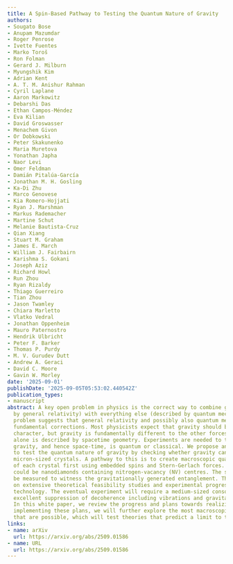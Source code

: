 ```yaml
---
title: A Spin-Based Pathway to Testing the Quantum Nature of Gravity
authors:
- Sougato Bose
- Anupam Mazumdar
- Roger Penrose
- Ivette Fuentes
- Marko Toroš
- Ron Folman
- Gerard J. Milburn
- Myungshik Kim
- Adrian Kent
- A. T. M. Anishur Rahman
- Cyril Laplane
- Aaron Markowitz
- Debarshi Das
- Ethan Campos-Méndez
- Eva Kilian
- David Groswasser
- Menachem Givon
- Or Dobkowski
- Peter Skakunenko
- Maria Muretova
- Yonathan Japha
- Naor Levi
- Omer Feldman
- Damián Pitalúa-García
- Jonathan M. H. Gosling
- Ka-Di Zhu
- Marco Genovese
- Kia Romero-Hojjati
- Ryan J. Marshman
- Markus Rademacher
- Martine Schut
- Melanie Bautista-Cruz
- Qian Xiang
- Stuart M. Graham
- James E. March
- William J. Fairbairn
- Karishma S. Gokani
- Joseph Aziz
- Richard Howl
- Run Zhou
- Ryan Rizaldy
- Thiago Guerreiro
- Tian Zhou
- Jason Twamley
- Chiara Marletto
- Vlatko Vedral
- Jonathan Oppenheim
- Mauro Paternostro
- Hendrik Ulbricht
- Peter F. Barker
- Thomas P. Purdy
- M. V. Gurudev Dutt
- Andrew A. Geraci
- David C. Moore
- Gavin W. Morley
date: '2025-09-01'
publishDate: '2025-09-05T05:53:02.440542Z'
publication_types:
- manuscript
abstract: A key open problem in physics is the correct way to combine gravity (described
  by general relativity) with everything else (described by quantum mechanics). This
  problem suggests that general relativity and possibly also quantum mechanics need
  fundamental corrections. Most physicists expect that gravity should be quantum in
  character, but gravity is fundamentally different to the other forces because it
  alone is described by spacetime geometry. Experiments are needed to test whether
  gravity, and hence space-time, is quantum or classical. We propose an experiment
  to test the quantum nature of gravity by checking whether gravity can entangle two
  micron-sized crystals. A pathway to this is to create macroscopic quantum superpositions
  of each crystal first using embedded spins and Stern-Gerlach forces. These crystals
  could be nanodiamonds containing nitrogen-vacancy (NV) centres. The spins can subsequently
  be measured to witness the gravitationally generated entanglement. This is based
  on extensive theoretical feasibility studies and experimental progress in quantum
  technology. The eventual experiment will require a medium-sized consortium with
  excellent suppression of decoherence including vibrations and gravitational noise.
  In this white paper, we review the progress and plans towards realizing this. While
  implementing these plans, we will further explore the most macroscopic superpositions
  that are possible, which will test theories that predict a limit to this.
links:
- name: arXiv
  url: https://arxiv.org/abs/2509.01586
- name: URL
  url: https://arxiv.org/abs/2509.01586
---
```

